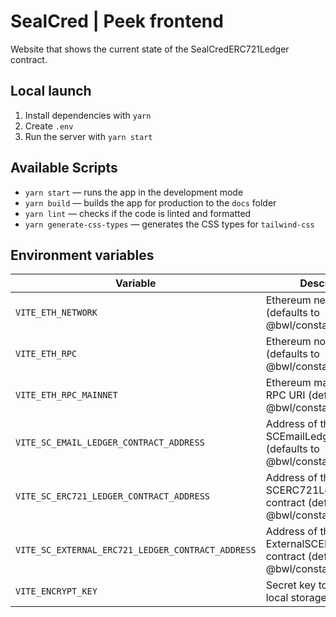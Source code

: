 # SealCred | Peek frontend

Website that shows the current state of the SealCredERC721Ledger contract.

## Local launch

1. Install dependencies with `yarn`
2. Create `.env`
3. Run the server with `yarn start`

## Available Scripts

- `yarn start` — runs the app in the development mode
- `yarn build` — builds the app for production to the `docs` folder
- `yarn lint` — checks if the code is linted and formatted
- `yarn generate-css-types` — generates the CSS types for `tailwind-css`

## Environment variables

| Variable                                          | Description                                                                 |
| ------------------------------------------------- | --------------------------------------------------------------------------- |
| `VITE_ETH_NETWORK`                                | Ethereum network to use (defaults to @bwl/constants)                        |
| `VITE_ETH_RPC`                                    | Ethereum node RPC URI (defaults to @bwl/constants)                          |
| `VITE_ETH_RPC_MAINNET`                            | Ethereum mainnet node RPC URI (defaults to @bwl/constants)                  |
| `VITE_SC_EMAIL_LEDGER_CONTRACT_ADDRESS`           | Address of the SCEmailLedger contract (defaults to @bwl/constants)          |
| `VITE_SC_ERC721_LEDGER_CONTRACT_ADDRESS`          | Address of the SCERC721Ledger contract (defaults to @bwl/constants)         |
| `VITE_SC_EXTERNAL_ERC721_LEDGER_CONTRACT_ADDRESS` | Address of the ExternalSCERC721Ledger contract (defaults to @bwl/constants) |
| `VITE_ENCRYPT_KEY`                                | Secret key to encrypt local storage                                         |
